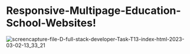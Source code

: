 # Responsive-Multipage-Education-School-Websites!
![screencapture-file-D-full-stack-developer-Task-T13-index-html-2023-03-02-13_33_21](https://user-images.githubusercontent.com/121854064/222367822-69f2543f-3a4d-4aac-8b76-a2321ffea763.png)
